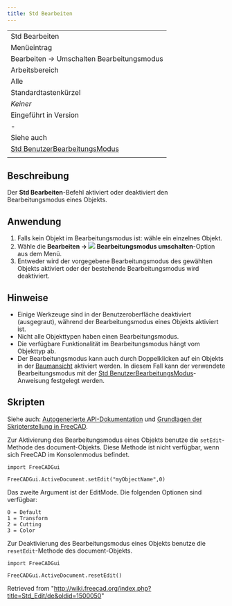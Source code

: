 ```yaml
---
title: Std Bearbeiten
---
```


|                                                                             |
| --------------------------------------------------------------------------- |
| Std Bearbeiten                                                              |
| Menüeintrag                                                                 |
| Bearbeiten → Umschalten Bearbeitungsmodus                                   |
| Arbeitsbereich                                                              |
| Alle                                                                        |
| Standardtastenkürzel                                                        |
| _Keiner_                                                                    |
| Eingeführt in Version                                                       |
| -                                                                           |
| Siehe auch                                                                  |
| [Std BenutzerBearbeitungsModus](/Std_UserEditMode/de "Std UserEditMode/de") |
|                                                                             |

## Beschreibung

Der **Std Bearbeiten**-Befehl aktiviert oder deaktiviert den Bearbeitungsmodus eines Objekts.

## Anwendung

1. Falls kein Objekt im Bearbeitungsmodus ist: wähle ein einzelnes Objekt.
2. Wähle die **Bearbeiten → ![](/images/Std_Edit.svg) Bearbeitungsmodus umschalten**-Option aus dem Menü.
3. Entweder wird der vorgegebene Bearbeitungsmodus des gewählten Objekts aktiviert oder der bestehende Bearbeitungsmodus wird deaktiviert.

## Hinweise

- Einige Werkzeuge sind in der Benutzeroberfläche deaktiviert (ausgegraut), während der Bearbeitungsmodus eines Objekts aktiviert ist.
- Nicht alle Objekttypen haben einen Bearbeitungsmodus.
- Die verfügbare Funktionalität im Bearbeitungsmodus hängt vom Objekttyp ab.
- Der Bearbeitungsmodus kann auch durch Doppelklicken auf ein Objekts in der [Baumansicht](/Tree_view/de "Tree view/de") aktiviert werden. In diesem Fall kann der verwendete Bearbeitungsmodus mit der [Std BenutzerBearbeitungsModus](/Std_UserEditMode/de "Std UserEditMode/de")-Anweisung festgelegt werden.

## Skripten

Siehe auch: [Autogenerierte API-Dokumentation](https://freecad.github.io/SourceDoc/) und [Grundlagen der Skripterstellung in FreeCAD](/FreeCAD_Scripting_Basics/de "FreeCAD Scripting Basics/de").

Zur Aktivierung des Bearbeitungsmodus eines Objekts benutze die `setEdit`-Methode des document-Objekts. Diese Methode ist nicht verfügbar, wenn sich FreeCAD im Konsolenmodus befindet.

```
import FreeCADGui

FreeCADGui.ActiveDocument.setEdit("myObjectName",0)

```

Das zweite Argument ist der EditMode. Die folgenden Optionen sind verfügbar:

```
0 = Default
1 = Transform
2 = Cutting
3 = Color

```

Zur Deaktivierung des Bearbeitungsmodus eines Objekts benutze die `resetEdit`-Methode des document-Objekts.

```
import FreeCADGui

FreeCADGui.ActiveDocument.resetEdit()

```

Retrieved from "<http://wiki.freecad.org/index.php?title=Std_Edit/de&oldid=1500050>"
